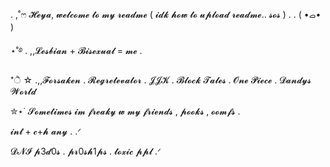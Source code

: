 . ,˚ෆ 𝓗𝓮𝔂𝓪, 𝔀𝓮𝓵𝓬𝓸𝓶𝓮 𝓽𝓸 𝓶𝔂 𝓻𝓮𝓪𝓭𝓶𝓮  ( 𝓲𝓭𝓴 𝓱𝓸𝔀 𝓽𝓸 𝓾𝓹𝓵𝓸𝓪𝓭 𝓻𝓮𝓪𝓭𝓶𝓮.. 𝓼𝓸𝓼 ) . . ( •ࡇ• )
 

⋆˚࿔ . ,,𝓛𝓮𝓼𝓫𝓲𝓪𝓷 + 𝓑𝓲𝓼𝓮𝔁𝓾𝓪𝓵 = 𝓶𝓮 .

*ੈ ☆ .,,𝓕𝓸𝓻𝓼𝓪𝓴𝓮𝓷 . 𝓡𝓮𝓰𝓻𝓮𝓽𝓮𝓿𝓪𝓽𝓸𝓻 . 𝓙𝓙𝓚 . 𝓑𝓵𝓸𝓬𝓴 𝓣𝓪𝓵𝓮𝓼 . 𝓞𝓷𝓮 𝓟𝓲𝓮𝓬𝓮 . 𝓓𝓪𝓷𝓭𝔂𝓼 𝓦𝓸𝓻𝓵𝓭

✮⋆˙ 𝓢𝓸𝓶𝓮𝓽𝓲𝓶𝓮𝓼 𝓲𝓶 𝓯𝓻𝓮𝓪𝓴𝔂 𝔀 𝓶𝔂 𝓯𝓻𝓲𝓮𝓷𝓭𝓼 , 𝓹𝓸𝓸𝓴𝓼 , 𝓸𝓸𝓶𝓯𝓼 .

𝓲𝓷𝓽 + 𝓬+𝓱 𝓪𝓷𝔂 . .ᐟ

𝓓𝓝𝓘 𝓹3𝓭0𝓼 . 𝓹𝓻0𝓼𝓱1𝓹𝓼 . 𝓽𝓸𝔁𝓲𝓬 𝓹𝓹𝓵 .ᐟ


